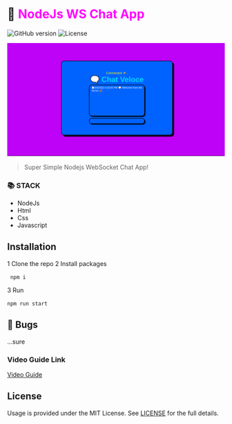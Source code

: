 # 💬 <span style="color:magenta">NodeJs WS Chat App</span>


![GitHub version](https://img.shields.io/badge/version-v1.0.0-blue.svg)
![License](https://img.shields.io/github/license/yilber/readme-boilerplate.svg)


<!-- ## Background -->

![image](./public/front.png)

> Super Simple Nodejs WebSocket Chat App!

### 📚 STACK
- NodeJs
- Html
- Css
- Javascript


## Installation

1 Clone the repo
2 Install packages 
```
 npm i
```
3 Run 
```
npm run start
```


## 🐛 Bugs

...sure

### Video Guide Link
    
[Video Guide]()

## License

Usage is provided under the MIT License. See [LICENSE](https://github.com/Yilber/readme-boilerplate/blob/master/LICENSE) for the full details.